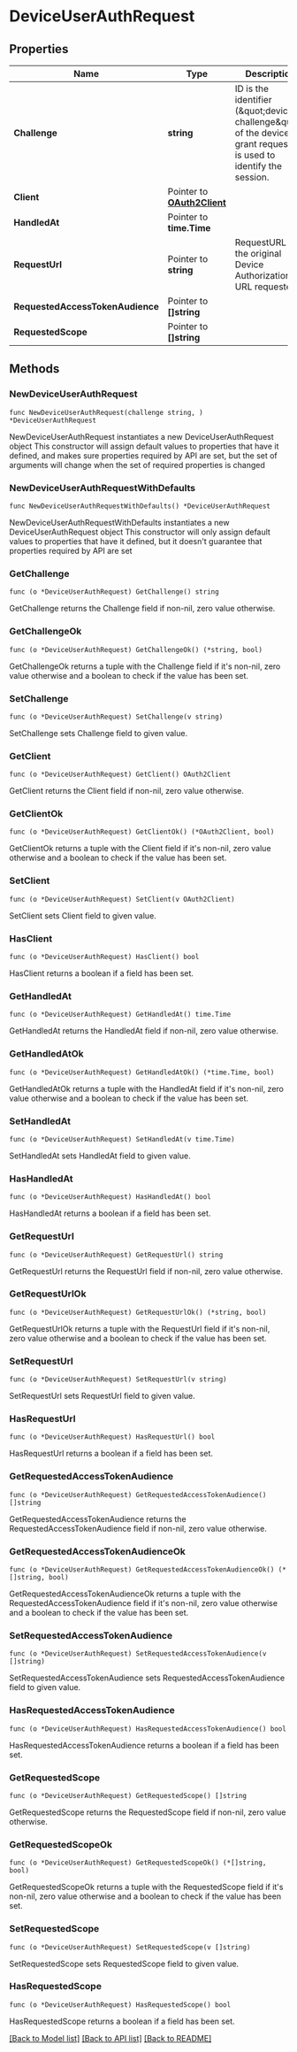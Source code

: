 # DeviceUserAuthRequest

## Properties

Name | Type | Description | Notes
------------ | ------------- | ------------- | -------------
**Challenge** | **string** | ID is the identifier (\&quot;device challenge\&quot;) of the device grant request. It is used to identify the session. | 
**Client** | Pointer to [**OAuth2Client**](OAuth2Client.md) |  | [optional] 
**HandledAt** | Pointer to **time.Time** |  | [optional] 
**RequestUrl** | Pointer to **string** | RequestURL is the original Device Authorization URL requested. | [optional] 
**RequestedAccessTokenAudience** | Pointer to **[]string** |  | [optional] 
**RequestedScope** | Pointer to **[]string** |  | [optional] 

## Methods

### NewDeviceUserAuthRequest

`func NewDeviceUserAuthRequest(challenge string, ) *DeviceUserAuthRequest`

NewDeviceUserAuthRequest instantiates a new DeviceUserAuthRequest object
This constructor will assign default values to properties that have it defined,
and makes sure properties required by API are set, but the set of arguments
will change when the set of required properties is changed

### NewDeviceUserAuthRequestWithDefaults

`func NewDeviceUserAuthRequestWithDefaults() *DeviceUserAuthRequest`

NewDeviceUserAuthRequestWithDefaults instantiates a new DeviceUserAuthRequest object
This constructor will only assign default values to properties that have it defined,
but it doesn't guarantee that properties required by API are set

### GetChallenge

`func (o *DeviceUserAuthRequest) GetChallenge() string`

GetChallenge returns the Challenge field if non-nil, zero value otherwise.

### GetChallengeOk

`func (o *DeviceUserAuthRequest) GetChallengeOk() (*string, bool)`

GetChallengeOk returns a tuple with the Challenge field if it's non-nil, zero value otherwise
and a boolean to check if the value has been set.

### SetChallenge

`func (o *DeviceUserAuthRequest) SetChallenge(v string)`

SetChallenge sets Challenge field to given value.


### GetClient

`func (o *DeviceUserAuthRequest) GetClient() OAuth2Client`

GetClient returns the Client field if non-nil, zero value otherwise.

### GetClientOk

`func (o *DeviceUserAuthRequest) GetClientOk() (*OAuth2Client, bool)`

GetClientOk returns a tuple with the Client field if it's non-nil, zero value otherwise
and a boolean to check if the value has been set.

### SetClient

`func (o *DeviceUserAuthRequest) SetClient(v OAuth2Client)`

SetClient sets Client field to given value.

### HasClient

`func (o *DeviceUserAuthRequest) HasClient() bool`

HasClient returns a boolean if a field has been set.

### GetHandledAt

`func (o *DeviceUserAuthRequest) GetHandledAt() time.Time`

GetHandledAt returns the HandledAt field if non-nil, zero value otherwise.

### GetHandledAtOk

`func (o *DeviceUserAuthRequest) GetHandledAtOk() (*time.Time, bool)`

GetHandledAtOk returns a tuple with the HandledAt field if it's non-nil, zero value otherwise
and a boolean to check if the value has been set.

### SetHandledAt

`func (o *DeviceUserAuthRequest) SetHandledAt(v time.Time)`

SetHandledAt sets HandledAt field to given value.

### HasHandledAt

`func (o *DeviceUserAuthRequest) HasHandledAt() bool`

HasHandledAt returns a boolean if a field has been set.

### GetRequestUrl

`func (o *DeviceUserAuthRequest) GetRequestUrl() string`

GetRequestUrl returns the RequestUrl field if non-nil, zero value otherwise.

### GetRequestUrlOk

`func (o *DeviceUserAuthRequest) GetRequestUrlOk() (*string, bool)`

GetRequestUrlOk returns a tuple with the RequestUrl field if it's non-nil, zero value otherwise
and a boolean to check if the value has been set.

### SetRequestUrl

`func (o *DeviceUserAuthRequest) SetRequestUrl(v string)`

SetRequestUrl sets RequestUrl field to given value.

### HasRequestUrl

`func (o *DeviceUserAuthRequest) HasRequestUrl() bool`

HasRequestUrl returns a boolean if a field has been set.

### GetRequestedAccessTokenAudience

`func (o *DeviceUserAuthRequest) GetRequestedAccessTokenAudience() []string`

GetRequestedAccessTokenAudience returns the RequestedAccessTokenAudience field if non-nil, zero value otherwise.

### GetRequestedAccessTokenAudienceOk

`func (o *DeviceUserAuthRequest) GetRequestedAccessTokenAudienceOk() (*[]string, bool)`

GetRequestedAccessTokenAudienceOk returns a tuple with the RequestedAccessTokenAudience field if it's non-nil, zero value otherwise
and a boolean to check if the value has been set.

### SetRequestedAccessTokenAudience

`func (o *DeviceUserAuthRequest) SetRequestedAccessTokenAudience(v []string)`

SetRequestedAccessTokenAudience sets RequestedAccessTokenAudience field to given value.

### HasRequestedAccessTokenAudience

`func (o *DeviceUserAuthRequest) HasRequestedAccessTokenAudience() bool`

HasRequestedAccessTokenAudience returns a boolean if a field has been set.

### GetRequestedScope

`func (o *DeviceUserAuthRequest) GetRequestedScope() []string`

GetRequestedScope returns the RequestedScope field if non-nil, zero value otherwise.

### GetRequestedScopeOk

`func (o *DeviceUserAuthRequest) GetRequestedScopeOk() (*[]string, bool)`

GetRequestedScopeOk returns a tuple with the RequestedScope field if it's non-nil, zero value otherwise
and a boolean to check if the value has been set.

### SetRequestedScope

`func (o *DeviceUserAuthRequest) SetRequestedScope(v []string)`

SetRequestedScope sets RequestedScope field to given value.

### HasRequestedScope

`func (o *DeviceUserAuthRequest) HasRequestedScope() bool`

HasRequestedScope returns a boolean if a field has been set.


[[Back to Model list]](../README.md#documentation-for-models) [[Back to API list]](../README.md#documentation-for-api-endpoints) [[Back to README]](../README.md)



